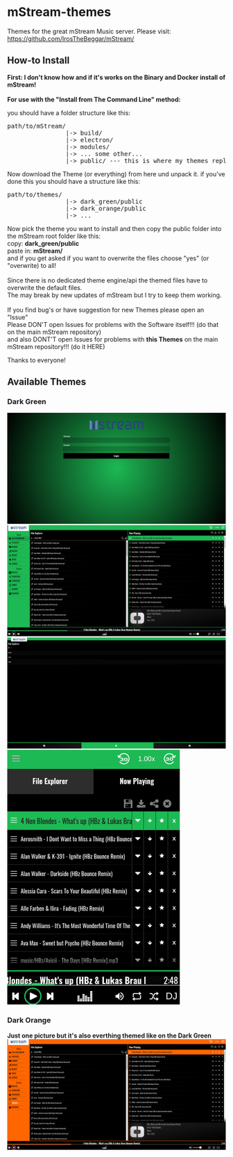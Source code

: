 # mStream-themes
Themes for the great mStream Music server.
Please visit: https://github.com/IrosTheBeggar/mStream/

## How-to Install
**First: I don't know how and if it's works on the Binary and Docker install of mStream!**
<br/><br/>
**For use with the "Install from The Command Line" method:**

you should have a folder structure like this:
<pre>
path/to/mStream/
                |-> build/
                |-> electron/
                |-> modules/
                |-> ... some other...
                |-> public/ --- this is where my themes replaces some files
</pre>

Now download the Theme (or everything) from here und unpack it.
if you've done this you should have a structure like this:

<pre>
path/to/themes/
                |-> dark_green/public
                |-> dark_orange/public
                |-> ...
</pre>

Now pick the theme you want to install and then copy the public folder into the mStream root folder like this:<br/>
copy: **dark_green/public**<br/>
paste in: **mStream/**<br/>
and if you get asked if you want to overwrite the files choose "yes" (or "overwrite) to all!<br/>
<br/>
Since there is no dedicated theme engine/api the themed files have to overwrite the default files.</br>
The may break by new updates of mStream but I try to keep them working.<br/>
<br/>
If you find bug's or have suggestion for new Themes please open an "Issue"<br/>
Please DON'T open Issues for problems with the Software itself!!! (do that on the main mStream repository)<br/>
and also DONT'T open Issues for problems with **this Themes** on the main mStream repository!!! (do it HERE)<br/>

Thanks to everyone!


## Available Themes
### Dark Green
![darkGreen Login](/images/mstream_green_3.png)
![darkGreen 1](/images/mstream_green_1.png)
![darkGreen jukebox](/images/mstream_green_2.png)
![darkGreen mobile](/images/mstream_green_4.png)

### Dark Orange
**Just one picture but it's also everthing themed like on the Dark Green**
![darkOrange 1](/images/mstream_orange_1.png)

